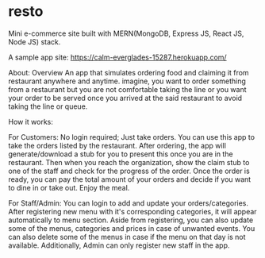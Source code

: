 # resto
Mini e-commerce site built with MERN(MongoDB, Express JS, React JS, Node JS) stack.

A sample app site: https://calm-everglades-15287.herokuapp.com/

About:
Overview
An app that simulates ordering food and claiming it from restaurant anywhere and anytime. imagine, you want to order something from a restaurant but you are not comfortable taking the line or you want your order to be served once you arrived at the said restaurant to avoid taking the line or queue.

How it works:

For Customers:
No login required; Just take orders.
You can use this app to take the orders listed by the restaurant.
After ordering, the app will generate/download a stub for you to present this once you are in the restaurant.
Then when you reach the organization, show the claim stub to one of the staff and check for the progress of the order.
Once the order is ready, you can pay the total amount of your orders and decide if you want to dine in or take out.
Enjoy the meal.

For Staff/Admin:
You can login to add and update your orders/categories.
After registering new menu with it's corresponding categories, it will appear automatically to menu section.
Aside from registering, you can also update some of the menus, categories and prices in case of unwanted events.
You can also delete some of the menus in case if the menu on that day is not available.
Additionally, Admin can only register new staff in the app.

